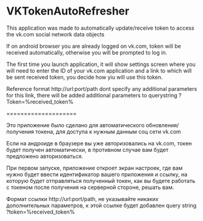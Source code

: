 VKTokenAutoRefresher
====================

This application was made to automatically update/receive token to access the vk.com social
network data objects

If on android browser you are already logged on vk.com, token will be received automatically,
otherwise you will be prompted to log in.

The first time you launch application, it will show settings screen where you will need to enter
the ID of your vk.com application and a link to which will be sent received token, you decide how
yiu will use this token.

Reference format http://url:port/path dont specify any additional parameters for this link, there
will be added additional parameters to querystring ?Token=%received_token%

====================

Это приложение было сделано для автоматического обновления/получения токена, для доступа к нужным
данным соц сети vk.com

Если на андроиде в браузере вы уже авторизовались на vk.com, токен будет получен автоматически,
  в противном случае вам будет предложено авторизоваться.

При первом запуске, приложение откроет экран настроек, где вам нужно будет ввести идентификатор
вашего приложения и ссылку, на которую будет отправляться полученный токен, как вы будете работать
с токеном после получения на серверной стороне, решать вам.

Формат ссылки http://url:port/path, не указывайте никаких дополнительных параметров, к этой ссылке
будет добавлен query string ?token=%received_token%